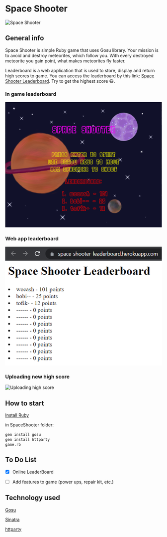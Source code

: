 # Space Shooter

![Space Shooter](/README/READMEmd.gif)

## General info

Space Shooter is simple Ruby game that uses Gosu library. Your mission is to avoid and destroy meteorites, which follow you. With every destroyed meteorite you gain point, what makes meteorites fly faster. 

Leaderboard is a web application that is used to store, display and return high scores to game. You can access the leaderboard by this link: [Space Shooter Leaderboard](https://space-shooter-leaderboard.herokuapp.com/). Try to get the highest score 😃.

### In game leaderboard

![In game leaderboard](/README/menu_leaderboard.png)

### Web app leaderboard

![Web app leaderboard](/README/web_leaderboard.png)

### Uploading new high score

![Uploading high score](/README/uploading_high_score.gif)


## How to start

[Install Ruby](https://rubyinstaller.org/downloads/)

in SpaceShooter folder:
```
gem install gosu
gem install httparty
game.rb
```

## To Do List

- [x] Online LeaderBoard
- [ ] Add features to game (power ups, repair kit, etc.)



## Technology used

[Gosu](https://www.libgosu.org/)

[Sinatra](http://sinatrarb.com/)

[httparty](https://github.com/jnunemaker/httparty)